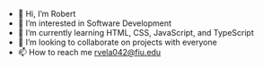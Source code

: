 - 👋 Hi, I’m Robert
- 👀 I’m interested in Software Development
- 🌱 I’m currently learning HTML, CSS, JavaScript, and TypeScript 
- 💞️ I’m looking to collaborate on projects with everyone
- 📫 How to reach me rvela042@fiu.edu

<!---
rvela042/rvela042 is a ✨ special ✨ repository because its `README.md` (this file) appears on your GitHub profile.
You can click the Preview link to take a look at your changes.
--->
